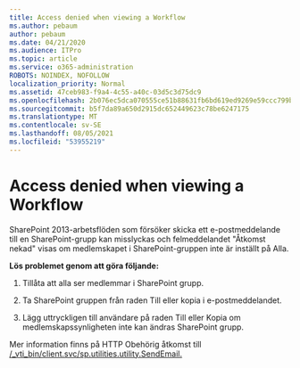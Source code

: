 ```yaml
---
title: Access denied when viewing a Workflow
ms.author: pebaum
author: pebaum
ms.date: 04/21/2020
ms.audience: ITPro
ms.topic: article
ms.service: o365-administration
ROBOTS: NOINDEX, NOFOLLOW
localization_priority: Normal
ms.assetid: 47ceb983-f9a4-4c55-a40c-03d5c3d75dc9
ms.openlocfilehash: 2b076ec5dca070555ce51b88631fb6bd619ed9269e59ccc799b23b8b95547c16
ms.sourcegitcommit: b5f7da89a650d2915dc652449623c78be6247175
ms.translationtype: MT
ms.contentlocale: sv-SE
ms.lasthandoff: 08/05/2021
ms.locfileid: "53955219"
---
```

# <a name="access-denied-when-viewing-a-workflow"></a>Access denied when viewing a Workflow

SharePoint 2013-arbetsflöden som försöker skicka ett e-postmeddelande till en SharePoint-grupp kan misslyckas och felmeddelandet "Åtkomst nekad" visas om medlemskapet i SharePoint-gruppen inte är inställt på Alla.
  
 **Lös problemet genom att göra följande:**
  
 1. Tillåta att alla ser medlemmar i SharePoint grupp.
  
 2. Ta SharePoint gruppen från raden Till eller kopia i e-postmeddelandet.
  
 3. Lägg uttryckligen till användare på raden Till eller Kopia om medlemskapssynligheten inte kan ändras SharePoint grupp.
  
Mer information finns på HTTP Obehörig åtkomst till [/_vti_bin/client.svc/sp.utilities.utility.SendEmail.](https://go.microsoft.com/fwlink/?linkid=2044694&amp;clcid=0x409)
  